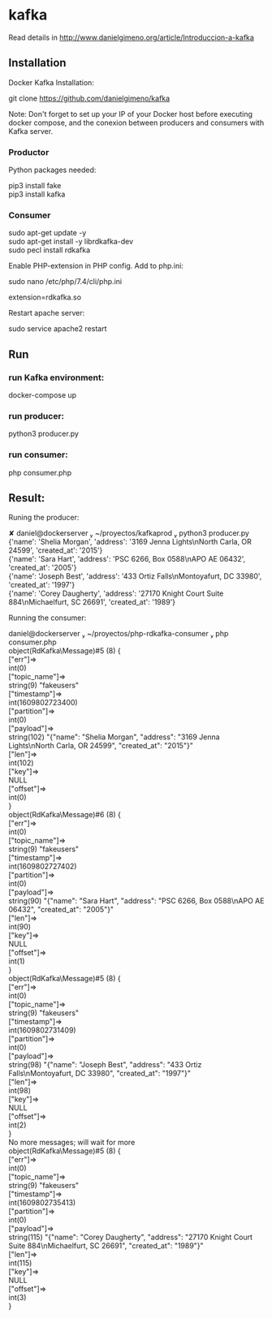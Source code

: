 # kafka

Read details in http://www.danielgimeno.org/article/Introduccion-a-kafka

## Installation

Docker Kafka Installation:  

git clone https://github.com/danielgimeno/kafka


Note: Don't forget to set up your IP of your Docker host before executing docker compose, and the conexion between producers and consumers with Kafka server.  


### Productor
Python packages needed:  

pip3 install fake  
pip3 install kafka


### Consumer  
sudo apt-get update -y  
sudo apt-get install -y librdkafka-dev  
sudo pecl install rdkafka  

Enable PHP-extension in PHP config. Add to php.ini:

sudo nano /etc/php/7.4/cli/php.ini  

extension=rdkafka.so  

Restart apache server:  

sudo service apache2 restart  

## Run  

### run Kafka environment:  

docker-compose up

### run producer:  

python3 producer.py  

### run consumer:   

php consumer.php  

## Result:  

Runing the producer:  

 ✘ daniel@dockerserver  ~/proyectos/kafkaprod  python3 producer.py  
{'name': 'Shelia Morgan', 'address': '3169 Jenna Lights\nNorth Carla, OR 24599', 'created_at': '2015'}  
{'name': 'Sara Hart', 'address': 'PSC 6266, Box 0588\nAPO AE 06432', 'created_at': '2005'}  
{'name': 'Joseph Best', 'address': '433 Ortiz Falls\nMontoyafurt, DC 33980', 'created_at': '1997'}  
{'name': 'Corey Daugherty', 'address': '27170 Knight Court Suite 884\nMichaelfurt, SC 26691', 'created_at': '1989'}  
  
Running the consumer:  
  
daniel@dockerserver  ~/proyectos/php-rdkafka-consumer  php consumer.php  
object(RdKafka\Message)#5 (8) {  
  ["err"]=>  
  int(0)  
  ["topic_name"]=>  
  string(9) "fakeusers"  
  ["timestamp"]=>  
  int(1609802723400)  
  ["partition"]=>  
  int(0)  
  ["payload"]=>  
  string(102) "{"name": "Shelia Morgan", "address": "3169 Jenna Lights\nNorth Carla, OR 24599", "created_at": "2015"}"  
  ["len"]=>  
  int(102)  
  ["key"]=>  
  NULL  
  ["offset"]=>  
  int(0)  
}  
object(RdKafka\Message)#6 (8) {  
  ["err"]=>  
  int(0)  
  ["topic_name"]=>  
  string(9) "fakeusers"  
  ["timestamp"]=>  
  int(1609802727402)  
  ["partition"]=>  
  int(0)  
  ["payload"]=>  
  string(90) "{"name": "Sara Hart", "address": "PSC 6266, Box 0588\nAPO AE 06432", "created_at": "2005"}"  
  ["len"]=>    
  int(90)  
  ["key"]=>  
  NULL   
  ["offset"]=>  
  int(1)  
}  
object(RdKafka\Message)#5 (8) {  
  ["err"]=>  
  int(0)  
  ["topic_name"]=>  
  string(9) "fakeusers"  
  ["timestamp"]=>  
  int(1609802731409)  
  ["partition"]=>  
  int(0)  
  ["payload"]=>  
  string(98) "{"name": "Joseph Best", "address": "433 Ortiz Falls\nMontoyafurt, DC 33980", "created_at": "1997"}"  
  ["len"]=>  
  int(98)  
  ["key"]=>  
  NULL  
  ["offset"]=>  
  int(2)   
}  
No more messages; will wait for more  
object(RdKafka\Message)#5 (8) {  
  ["err"]=>  
  int(0)  
  ["topic_name"]=>  
  string(9) "fakeusers"  
  ["timestamp"]=>  
  int(1609802735413)  
  ["partition"]=>  
  int(0)  
  ["payload"]=>  
  string(115) "{"name": "Corey Daugherty", "address": "27170 Knight Court Suite 884\nMichaelfurt, SC 26691", "created_at": "1989"}"  
  ["len"]=>  
  int(115)  
  ["key"]=>  
  NULL   
  ["offset"]=>  
  int(3)  
}  

